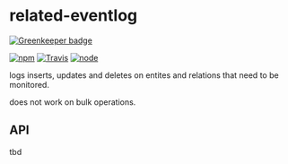 # related-eventlog

[![Greenkeeper badge](https://badges.greenkeeper.io/eventEmitter/related-eventlog.svg)](https://greenkeeper.io/)

[![npm](https://img.shields.io/npm/dm/related-eventlog.svg?style=flat-square)](https://www.npmjs.com/package/related-eventlog)
[![Travis](https://img.shields.io/travis/eventEmitter/related-eventlog.svg?style=flat-square)](https://travis-ci.org/eventEmitter/related-eventlog)
[![node](https://img.shields.io/node/v/related-eventlog.svg?style=flat-square)](https://nodejs.org/)


logs inserts, updates and deletes on entites and relations
that need to be monitored.

does not work on bulk operations.

## API

tbd